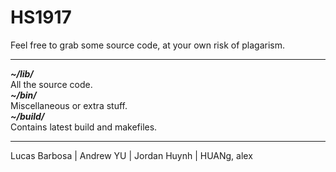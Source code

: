 # HS1917
Feel free to grab some source code, at your own risk of plagarism.
<hr>

<em><strong>\~/lib/</strong></em><br>
All the source code.<br>
<em><strong>\~/bin/</strong></em><br>
Miscellaneous or extra stuff.<br>
<em><strong>\~/build/</strong></em><br>
Contains latest build and makefiles.<br>

<hr>

Lucas Barbosa | Andrew YU | Jordan Huynh | HUANg, alex

